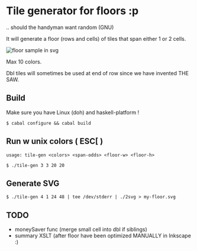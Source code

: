 # Tile generator for floors :p 

.. should the handyman want random (GNU)

It will generate a floor (rows and cells) of tiles that span either 1 or 2 cells.

![floor sample in svg](https://dynnamitt.github.io/swatchd.svg#2)

Max 10 colors. 

Dbl tiles will sometimes be used at end of row since we have invented THE SAW.

## Build

Make sure you have Linux (doh) and haskell-platform !

    $ cabal configure && cabal build

## Run w unix colors ( ESC[ )

    usage: tile-gen <colors> <span-odds> <floor-w> <floor-h>

    $ ./tile-gen 3 3 20 20

## Generate SVG

    $ ./tile-gen 4 1 24 48 | tee /dev/stderr | ./2svg > my-floor.svg

## TODO

  - moneySaver func (merge small cell into dbl if siblings)
  - summary XSLT (after floor have been optimized MANUALLY in Inkscape :)
